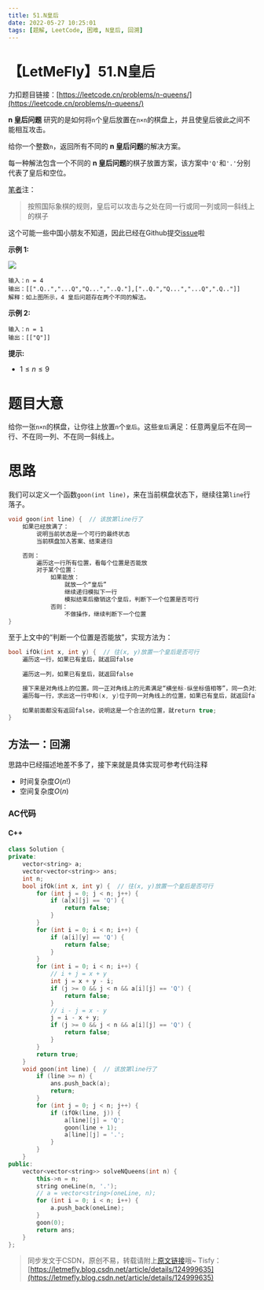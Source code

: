 ```yaml
---
title: 51.N皇后
date: 2022-05-27 10:25:01
tags: [题解, LeetCode, 困难, N皇后, 回溯]
---
```


# 【LetMeFly】51.N皇后

力扣题目链接：[https://leetcode.cn/problems/n-queens/](https://leetcode.cn/problems/n-queens/)

**n 皇后问题** 研究的是如何将```n```个皇后放置在```n×n```的棋盘上，并且使皇后彼此之间不能相互攻击。

给你一个整数```n```，返回所有不同的 **n 皇后问题**的解决方案。

每一种解法包含一个不同的 **n 皇后问题**的棋子放置方案，该方案中```'Q'```和```'.'```分别代表了皇后和空位。

<a href="https://letmefly.xyz" title="LetMeFly">笔者</a>注：

> 按照国际象棋的规则，皇后可以攻击与之处在同一行或同一列或同一斜线上的棋子

这个可能一些中国小朋友不知道，因此已经在Github提交[issue](https://github.com/LeetCode-Feedback/LeetCode-Feedback/issues/7434)啦

**示例 1:**

<img src="https://assets.leetcode.com/uploads/2020/11/13/queens.jpg">

```
输入：n = 4
输出：[[".Q..","...Q","Q...","..Q."],["..Q.","Q...","...Q",".Q.."]]
解释：如上图所示，4 皇后问题存在两个不同的解法。
```

**示例 2:**

```
输入：n = 1
输出：[["Q"]]
```

**提示:**

+ $1\leq n\leq 9$

# 题目大意

给你一张```n×n```的棋盘，让你往上放置```n```个```皇后```。这些```皇后```满足：任意两皇后不在同一行、不在同一列、不在同一斜线上。

# 思路

我们可以定义一个函数```goon(int line)```，来在当前棋盘状态下，继续往第```line```行落子。

```cpp
void goon(int line) {  // 该放第line行了
    如果已经放满了：
        说明当前状态是一个可行的最终状态
        当前棋盘加入答案、结束递归

    否则：
        遍历这一行所有位置，看每个位置是否能放
        对于某个位置：
            如果能放：
                就放一个“皇后”
                继续递归模拟下一行
                模拟结束后撤销这个皇后，判断下一个位置是否可行
            否则：
                不做操作，继续判断下一个位置
}
```

至于上文中的“判断一个位置是否能放”，实现方法为：

```cpp
bool ifOk(int x, int y) {  // 往(x, y)放置一个皇后是否可行
    遍历这一行，如果已有皇后，就返回false
    
    遍历这一列，如果已有皇后，就返回false

    接下来是对角线上的位置。同一正对角线上的元素满足“横坐标-纵坐标值相等”，同一负对角线上的元素满足“横坐标+纵坐标值相等”。
    遍历每一行，求出这一行中和(x, y)位于同一对角线上的位置，如果已有皇后，就返回false
    
    如果前面都没有返回false，说明这是一个合法的位置，就return true;
}
```

## 方法一：回溯

思路中已经描述地差不多了，接下来就是具体实现可参考代码注释

+ 时间复杂度$O(n!)$
+ 空间复杂度$O(n)$

### AC代码

#### C++

```cpp
class Solution {
private:
    vector<string> a;
    vector<vector<string>> ans;
    int n;
    bool ifOk(int x, int y) {  // 往(x, y)放置一个皇后是否可行
        for (int j = 0; j < n; j++) {
            if (a[x][j] == 'Q') {
                return false;
            }
        }
        for (int i = 0; i < n; i++) {
            if (a[i][y] == 'Q') {
                return false;
            }
        }
        for (int i = 0; i < n; i++) {
            // i + j = x + y
            int j = x + y - i;
            if (j >= 0 && j < n && a[i][j] == 'Q') {
                return false;
            }
            // i - j = x - y
            j = i - x + y;
            if (j >= 0 && j < n && a[i][j] == 'Q') {
                return false;
            }
        }
        return true;
    }
    void goon(int line) {  // 该放第line行了
        if (line >= n) {
            ans.push_back(a);
            return;
        }
        for (int j = 0; j < n; j++) {
            if (ifOk(line, j)) {
                a[line][j] = 'Q';
                goon(line + 1);
                a[line][j] = '.';
            }
        }
    }
public:
    vector<vector<string>> solveNQueens(int n) {
        this->n = n;
        string oneLine(n, '.');
        // a = vector<string>(oneLine, n);
        for (int i = 0; i < n; i++) {
            a.push_back(oneLine);
        }
        goon(0);
        return ans;
    }
};
```

> 同步发文于CSDN，原创不易，转载请附上[原文链接](https://blog.tisfy.eu.org/2022/05/27/LeetCode%200051.N%E7%9A%87%E5%90%8E/)哦~
> Tisfy：[https://letmefly.blog.csdn.net/article/details/124999635](https://letmefly.blog.csdn.net/article/details/124999635)
